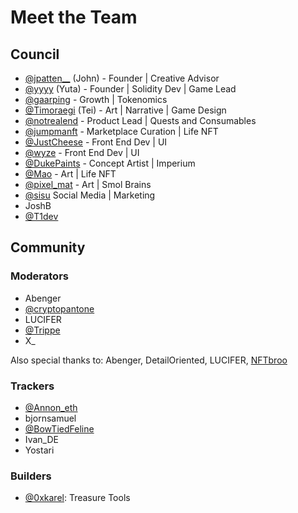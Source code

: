# Meet the Team

## Council

* [@jpatten\_\_](https://twitter.com/jpatten\_\_) (John) - Founder | Creative Advisor
* [@yyyy](ttps://twitter.com/0xyyyy) (Yuta) - Founder | Solidity Dev | Game Lead
* [@gaarping](https://twitter.com/\_gaarping) - Growth | Tokenomics
* [@Timoraegi](https://twitter.com/Timoraegi) (Tei) - Art | Narrative | Game Design
* [@notrealend](https://twitter.com/notrealend) - Product Lead | Quests and Consumables
* [@jumpmanft](https://twitter.com/jumpmanft) - Marketplace Curation | Life NFT
* [@JustCheese](https://twitter.com/jc\_1917) - Front End Dev | UI
* [@wyze](https://twitter.com/wyze) - Front End Dev | UI
* [@DukePaints](https://twitter.com/DukePaints) - Concept Artist | Imperium&#x20;
* [@Mao](https://twitter.com/Mezereth) - Art | Life NFT
* [@pixel\_mat](https://twitter.com/pixel\_mat) - Art | Smol Brains
* [@sisu](https://twitter.com/sisukasgod) Social Media | Marketing&#x20;
* JoshB
* [@T1dev](https://twitter.com/pr0zy)

## Community

### Moderators

* Abenger
* [@cryptopantone](https://twitter.com/cryptopantone)
* LUCIFER
* [@Trippe](https://twitter.com/TrippyCoin)
* X\_

Also special thanks to: Abenger, DetailOriented, LUCIFER, [NFTbroo](https://twitter.com/cryptonftbroo)

### Trackers

* [@Annon\_eth](https://twitter.com/Anonn\_eth)
* bjornsamuel
* [@BowTiedFeline](https://twitter.com/BowTiedFeline)
* Ivan\_DE
* Yostari

### Builders

* [@0xkarel](https://twitter.com/0xkarel): Treasure Tools
